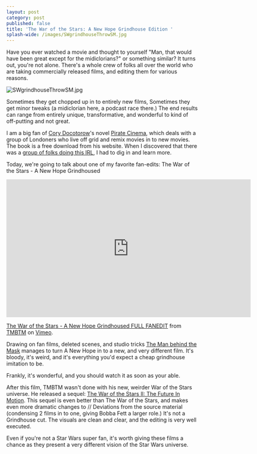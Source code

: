 ```yaml
---
layout: post
category: post
published: false
title: 'The War of the Stars: A New Hope Grindhouse Edition '
splash-wide: /images/SWgrindhouseThrowSM.jpg
---
```

Have you ever watched a movie and thought to yourself "Man, that would have been great except for the midiclorians?" or something similar? It turns out, you're not alone. There's a whole crew of folks all over the world who are taking commercially released films, and editing them for various reasons. 

![SWgrindhouseThrowSM.jpg]({{site.baseurl}}/images/SWgrindhouseThrowSM.jpg)

Sometimes they get chopped up in to entirely new films, Sometimes they get minor tweaks (a midiclorian here, a podcast race there.) The end results can range from entirely unique, transformative, and wonderful to kind of off-putting and not great. 

I am a big fan of [Cory Docotorow](http://craphound.com/)'s novel [Pirate Cinema](http://craphound.com/pc/download/), which deals with a group of Londoners who live off grid and remix movies in to new movies. The book is a free download from his website. When I discovered that there was a [group of folks doing this IRL](https://www.fanedit.org/), I had to dig in and learn more. 

Today, we're going to talk about one of my favorite fan-edits: The War of the Stars - A New Hope Grindhoused

<iframe src="https://player.vimeo.com/video/151257979" width="640" height="361" frameborder="0" webkitallowfullscreen mozallowfullscreen allowfullscreen></iframe>
<p><a href="https://vimeo.com/151257979">The War of the Stars - A New Hope Grindhoused FULL FANEDIT</a> from <a href="https://vimeo.com/user1855058">TMBTM</a> on <a href="https://vimeo.com">Vimeo</a>.</p>

Drawing on fan films, deleted scenes, and studio tricks [The Man behind the Mask](http://tmbtm-fanedits.blogspot.com/) manages to turn A New Hope in to a new, and very different film. It's bloody, it's weird, and it's everything you'd expect a cheap grindhouse imitation to be. 

Frankly, it's wonderful, and you should watch it as soon as your able. 

After this film, TMBTM wasn't done with his new, weirder War of the Stars universe. He released a sequel: [The War of the Stars II: The Future In Motion](https://vimeo.com/151808492). This sequel is even better than The War of the Stars, and makes even more dramatic changes to // Deviations from the source material (condensing 2 films in to one, giving Bobba Fett a larger role.) It's not a Grindhouse cut. The visuals are clean and clear, and the editing is very well executed. 

Even if you're not a Star Wars super fan, it's worth giving these films a chance as they present a very different vision of the Star Wars universe. 